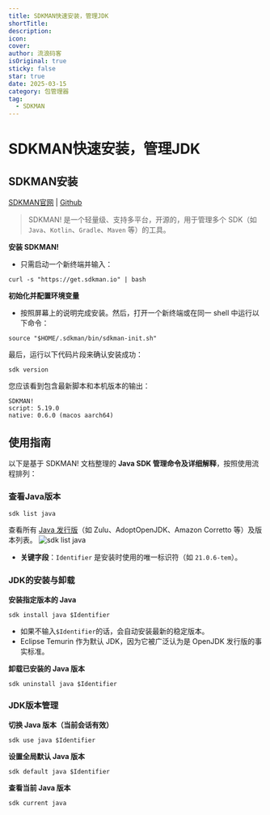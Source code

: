 ```yaml
---
title: SDKMAN快速安装，管理JDK
shortTitle:
description:
icon:
cover:
author: 流浪码客
isOriginal: true
sticky: false
star: true
date: 2025-03-15
category: 包管理器
tag:
  - SDKMAN
---
```


# SDKMAN快速安装，管理JDK

## SDKMAN安装

[SDKMAN官网](https://sdkman.io/) | [Github](https://github.com/sdkman)

> SDKMAN! 是一个轻量级、支持多平台，开源的，用于管理多个 SDK（如 `Java`、`Kotlin`、`Gradle`、`Maven` 等）的工具。

**安装 SDKMAN!** 
* 只需启动一个新终端并输入：
```shell
curl -s "https://get.sdkman.io" | bash
```
 **初始化并配置环境变量**
 * 按照屏幕上的说明完成安装。然后，打开一个新终端或在同一 shell 中运行以下命令：
```shell
source "$HOME/.sdkman/bin/sdkman-init.sh"
```
最后，运行以下代码片段来确认安装成功：
```shell
sdk version
```
您应该看到包含最新脚本和本机版本的输出：
```shell
SDKMAN!
script: 5.19.0
native: 0.6.0 (macos aarch64)
```

## 使用指南

 以下是基于 SDKMAN! 文档整理的 **Java SDK 管理命令及详细解释**，按照使用流程排列：
### 查看Java版本
```shell
sdk list java
```
查看所有 [Java 发行版](https://sdkman.io/jdks)（如 Zulu、AdoptOpenJDK、Amazon Corretto 等）及版本列表。
![sdk list java](http://img.geekyspace.cn/pictures/2025/20250313021115034.png)
* **关键字段**：`Identifier` 是安装时使用的唯一标识符（如 `21.0.6-tem`）。

### JDK的安装与卸载

**安装指定版本的 Java**
```shell
sdk install java $Identifier
```
* 如果不输入`$Identifier`的话，会自动安装最新的稳定版本。
* Eclipse Temurin 作为默认 JDK，因为它被广泛认为是 OpenJDK 发行版的事实标准。


**卸载已安装的 Java 版本**
```shell
sdk uninstall java $Identifier
```
### JDK版本管理

**切换 Java 版本（当前会话有效）**
```shell
sdk use java $Identifier
```

**设置全局默认 Java 版本**
```shell
sdk default java $Identifier
```

**查看当前 Java 版本**
```shell
sdk current java
```


